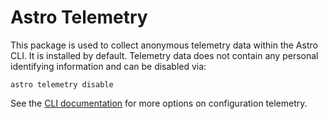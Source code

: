 # Astro Telemetry

This package is used to collect anonymous telemetry data within the Astro CLI. It is installed by default. Telemetry data does not contain any personal identifying information and can be disabled via:

```shell
astro telemetry disable
```

See the [CLI documentation](https://docs.astro.build/en/reference/cli-reference/#astro-telemetry) for more options on configuration telemetry.
